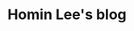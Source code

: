 ---
title: "Homin Lee's blog"
description: "Arbitrary Hacking Logs"

# 1. To ensure Netlify triggers a build on our exampleSite instance, we need to change a file in the exampleSite directory.
# theme_version: '2.8.2'
cascade:
  featured_image: 'https://homin.dev/asset/blog/img/blog_front.jpg'
---